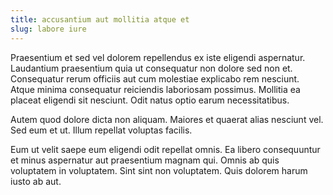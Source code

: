 ```yaml
---
title: accusantium aut mollitia atque et
slug: labore iure
---
```


Praesentium et sed vel dolorem repellendus ex iste eligendi aspernatur. Laudantium praesentium quia ut consequatur non dolore sed non et. Consequatur rerum officiis aut cum molestiae explicabo rem nesciunt. Atque minima consequatur reiciendis laboriosam possimus. Mollitia ea placeat eligendi sit nesciunt. Odit natus optio earum necessitatibus.

Autem quod dolore dicta non aliquam. Maiores et quaerat alias nesciunt vel. Sed eum et ut. Illum repellat voluptas facilis.

Eum ut velit saepe eum eligendi odit repellat omnis. Ea libero consequuntur et minus aspernatur aut praesentium magnam qui. Omnis ab quis voluptatem in voluptatem. Sint sint non voluptatem. Quis dolorem harum iusto ab aut.
